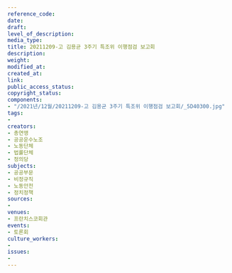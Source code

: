 ```yaml
---
reference_code: 
date: 
draft: 
level_of_description: 
media_type: 
title: 20211209-고 김용균 3주기 특조위 이행점검 보고회
description: 
weight: 
modified_at: 
created_at: 
link: 
public_access_status: 
copyright_status: 
components:
- "/2021년/12월/20211209-고 김용균 3주기 특조위 이행점검 보고회/_5D40300.jpg"
tags:
- 
creators:
- 총연맹
- 공공운수노조
- 노동단체
- 법률단체
- 정의당
subjects:
- 공공부문
- 비정규직
- 노동안전
- 정치정책
sources:
- 
venues:
- 프란치스코회관
events:
- 토론회
culture_workers:
- 
issues:
- 
---
```

